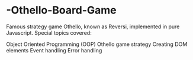# -Othello-Board-Game
Famous strategy game Othello, known as Reversi, implemented in pure Javascript.
Special topics covered:

Object Oriented Programming (OOP)
Othello game strategy
Creating DOM elements
Event handling
Error handling
